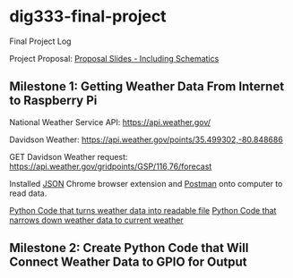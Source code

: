 # dig333-final-project
Final Project Log

Project Proposal: [Proposal Slides - Including Schematics](https://docs.google.com/presentation/d/1VCNRhh4Yt2g6CyYGfm-fvS7Go773UuG2uuAi2unPjNQ/edit?usp=sharing)

## Milestone 1: Getting Weather Data From Internet to Raspberry Pi

National Weather Service API: https://api.weather.gov/

Davidson Weather: https://api.weather.gov/points/35.499302,-80.848686

GET Davidson Weather request: https://api.weather.gov/gridpoints/GSP/116,76/forecast

Installed [JSON](https://chrome.google.com/webstore/detail/json-viewer/gbmdgpbipfallnflgajpaliibnhdgobh?hl=en-US) Chrome browser extension and [Postman](https://web.postman.co/onboarding/user) onto computer to read data.

[Python Code that turns weather data into readable file](https://github.com/malloryjustis/dig333-final-project/blob/main/weatherdatafromapi.py)
[Python Code that narrows down weather data to current weather](https://github.com/malloryjustis/dig333-final-project/blob/main/currentweatherdataonly.py)

## Milestone 2: Create Python Code that Will Connect Weather Data to GPIO for Output
